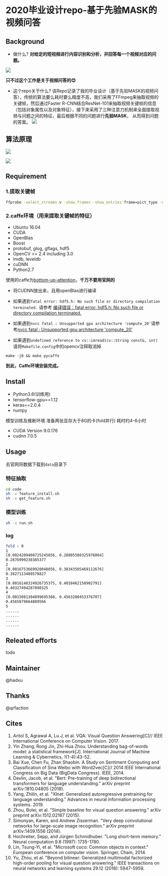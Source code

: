 # 2020毕业设计repo-基于先验MASK的视频问答

## Background

- 做什么?
**对给定的短视频进行内容识别和分析，并回答每一个视频对应的问题。**

![](imgs/vqa-1.png)

**只不过这个工作是关于视频问答的:blush:**

- 这个repo关于什么?
该Repo记录了我的毕业设计（基于先验MASK的视频问答），传统的算法要么耗时要么精度不高，我们采用了FFmpeg来抽取视频的关键帧，然后通过Faster R-CNN结合ResNet-101来抽取视频关键帧的信息（包括对象属性以及对象特征），接下来采用了三种注意力机制来全面提取视频与问题之间的特征，最后根据不同的问题进行**先验MASK**， 从而得到问题的答案。
![](imgs/ZJB_1.png)



## 算法原理

![](imgs/ZJB_3.png)

![](imgs/ZJB_4.png)


## Requirement

### 1.提取关键帧
```bash
ffprobe -select_streams v -show_frames -show_entries frame=pict_type -of csv
```

### 2.caffe环境（用来提取关键帧的特征）

* Ubuntu 16.04
* CUDA
* OpenBlas
* Boost 
* protobuf, glog, gflags, hdf5
* OpenCV >= 2.4 including 3.0
* lmdb, leveldb
* cuDNN
* Python2.7

使用的caffe为[bottom-up-attention](https://github.com/peteanderson80/bottom-up-attention)，**千万不要用官网的**

- 将CUDNN放出来，且用openBlas进行编译

- 如果遇到```fatal error: hdf5.h: No such file or directory compilation terminated.``` 请参考 [编译错误：fatal error: hdf5.h: No such file or directory compilation terminated.](https://blog.csdn.net/qq_38451119/article/details/81383266)

- 如果遇到```nvcc fatal : Unsupported gpu architecture 'compute_20'```请参考[nvcc fatal : Unsupported gpu architecture 'compute_20'](https://blog.csdn.net/fanhenghui/article/details/80092131)

- 如果遇到```undefined reference to cv::imread(cv::String const&, int)```
请将```Makefile.config```中的opencv注释取消掉

```
make -j8 && make pycaffe
```

**到此，Caffe环境安装完成。**

## Install

* Python3.6(训练用)
* tensorflow-gpu==1.12
* keras==2.0.4
* numpy

模型训练及推断环境
准备两张显存大于8G的卡(fold并行)  耗时约4-6小时

* CUDA Version 9.0.176
* cudnn 7.0.5

## Usage

去官网将数据下载到```data```目录下

### 特征抽取

```bash
cd code
sh -x feature_install.sh
sh -x get_feature.sh
```

### 模型训练
```bash
sh -x run.sh
```

### log

```bash
fold : 0
1
[0.0024209488725245856, 0.28805580325976804]
0.2876999238385377
2
[0.0016753669928048056, 0.38343505469112676]
0.3827113480578827
3
[0.0016148324926735375, 0.4010462158902791]
0.40327494287890325
4
[0.0015081304899695368, 0.4563208453376707]
0.4565879664889566
5
......
......
......
......
```


## Releated efforts

todo

## Maintainer
@hadxu

## Thanks

@qrfaction

## Cites

1. Antol S, Agrawal A, Lu J, et al. VQA: Visual Question Answering[C]// IEEE International Conference on Computer Vision. 2017.
2. Yin Zhang, Rong Jin, Zhi-Hua Zhou. Understanding bag-of-words model: a statistical framework[J]. International Journal of Machine Learning & Cybernetics, 1(1-4):43-52.
3. Bai Xue, Chen Fu, Zhan Shaobin. A Study on Sentiment Computing and Classification of Sina Weibo with Word2vec[C]// 2014 IEEE International Congress on Big Data (BigData Congress). IEEE, 2014.
4. Devlin, Jacob, et al. "Bert: Pre-training of deep bidirectional transformers for language understanding." arXiv preprint arXiv:1810.04805 (2018).
5. Yang, Zhilin, et al. "Xlnet: Generalized autoregressive pretraining for language understanding." Advances in neural information processing systems. 2019.
6. Zhou, Bolei, et al. "Simple baseline for visual question answering." arXiv preprint arXiv:1512.02167 (2015).
7. Simonyan, Karen, and Andrew Zisserman. "Very deep convolutional networks for large-scale image recognition." arXiv preprint arXiv:1409.1556 (2014).
8. Hochreiter, Sepp, and Jürgen Schmidhuber. "Long short-term memory." Neural computation 9.8 (1997): 1735-1780.
9. Lin, Tsung-Yi, et al. "Microsoft coco: Common objects in context." European conference on computer vision. Springer, Cham, 2014.
10. Yu, Zhou, et al. "Beyond bilinear: Generalized multimodal factorized high-order pooling for visual question answering." IEEE transactions on neural networks and learning systems 29.12 (2018): 5947-5959.


